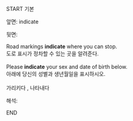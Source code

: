 START
기본

앞면:
indicate


뒷면:
<div>Road markings <strong>indicate</strong> where you can stop. </div><div><div>도로 표시가 정차할 수 있는 곳을 알려준다.</div></div><br><div>Please <strong>indicate</strong> your sex and date of birth below.</div><div><div>아래에 당신의 성별과 생년월일을 표시하시오.</div></div><br>가리키다 , 나타내다<br>


해석:

END